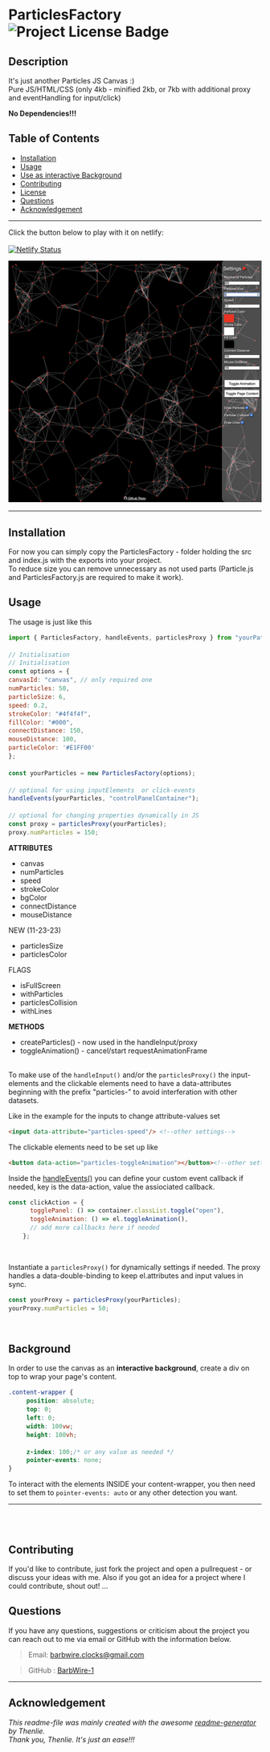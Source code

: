 
  # ParticlesFactory  ![Project License Badge](https://img.shields.io/badge/license-MIT-brightgreen)

  ## Description

  It's just another Particles JS Canvas :)<br>
  Pure JS/HTML/CSS (only 4kb - minified 2kb, or 7kb with additional proxy and eventHandling for input/click)

  **No Dependencies!!!**

  ## Table of Contents

  * [Installation](#Installation)
  * [Usage](#Usage)
  * [Use as interactive Background](#Background)
  * [Contributing](#Contributing)
  * [License](LICENSE)
  * [Questions](#Questions)
  * [Acknowledgement](#Acknowledgement)

  ***
  Click the button below to play with it on netlify:<br><br>
  [![Netlify Status](https://api.netlify.com/api/v1/badges/ba7818d0-76da-49a3-bd61-e75e9c130101/deploy-status)](https://particles-factory.netlify.app/)

![PartilesFactory_Image](/Particles-Factory.png)
***


## Installation
For now you can simply copy the ParticlesFactory - folder holding the src and index.js with the exports into your project.<br>
To reduce size you can remove unnecessary as not used parts (Particle.js and ParticlesFactory.js are required to make it work).
&nbsp;

  ## Usage

  The usage is just like this
  ```js
  import { ParticlesFactory, handleEvents, particlesProxy } from "yourPathTo/ParticlesFactory/index.js";

// Initialisation
// Initialisation
const options = {
  canvasId: "canvas", // only required one
  numParticles: 50,
  particleSize: 6,
  speed: 0.2,
  strokeColor: "#4f4f4f",
  fillColor: "#000",
  connectDistance: 150,
  mouseDistance: 100,
  particleColor: '#E1FF00'
};

const yourParticles = new ParticlesFactory(options);

// optional for using inputElements  or click-events
handleEvents(yourParticles, "controlPanelContainer");

// optional for changing properties dynamically in JS
const proxy = particlesProxy(yourParticles);
proxy.numParticles = 150;
```

**ATTRIBUTES**

* canvas
* numParticles
* speed
* strokeColor
* bgColor
* connectDistance
* mouseDistance

NEW (11-23-23)
* particlesSize
* particlesColor

FLAGS
* isFullScreen
* withParticles
* particlesCollision
* withLines


**METHODS**

* createParticles() - now used in the handleInput/proxy
* toggleAnimation() - cancel/start requestAnimationFrame
<br><br>


To make use of the `handleInput()` and/or the `particlesProxy()` the input-elements and the clickable elements need to have a data-attributes beginning with the prefix "particles-" to avoid interferation with other datasets.

Like in the example for the inputs to change attribute-values set


```html
<input data-attribute="particles-speed"/> <!--other settings-->
```

The clickable elements need to be set up like

```html
<button data-action="particles-toggleAnimation"></button><!--other settings-->
```

Inside the [handleEvents()](./ParticlesFactory/src/handleEvents.js) you can define your custom event callback if needed, key is the data-action, value the assiociated callback.
<br>

```js
const clickAction = {
      togglePanel: () => container.classList.toggle("open"),
      toggleAnimation: () => el.toggleAnimation(),
      // add more callbacks here if needed
    };
```
<br>


Instantiate a `particlesProxy()` for dynamically settings if needed.
The proxy handles a data-double-binding to keep el.attributes and input values in sync.
```js
const yourProxy = particlesProxy(yourParticles);
yourProxy.numParticles = 50;
```
<br>


## Background
In order to use the canvas as an **interactive background**, create a div on top to wrap your page's content.

```css
.content-wrapper {
     position: absolute;
     top: 0;
     left: 0;
     width: 100vw;
     height: 100vh;

     z-index: 100;/* or any value as needed */
     pointer-events: none;
}
```

To interact with the elements INSIDE your content-wrapper, you then need to set them to `pointer-events: auto` or any other detection you want.
***
<br><br>
  ## Contributing

If you'd like to contribute, just fork the project and open a pullrequest - or discuss your ideas with me. Also if you got an idea for a project where I could contribute, shout out! ...



## Questions
If you have any questions, suggestions or criticism about the project you can reach out to me via email or GitHub with the information below.

>Email: barbwire.clocks@gmail.com

>GitHub : [BarbWire-1](https://github.com/BarbWire-1)

***

## Acknowledgement
*This readme-file was mainly created with the awesome
[readme-generator](https://github.com/Thenlie/readme-generator) by Thenlie.<br>
Thank you, Thenlie. It's just an ease!!!*
